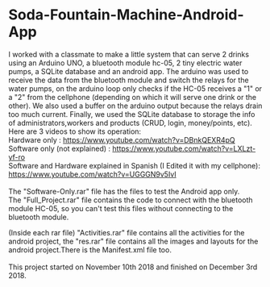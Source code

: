 # Soda-Fountain-Machine-Android-App
I worked with a classmate to make a little system that can serve 2 drinks using an Arduino UNO, a bluetooth module hc-05, 2 tiny electric water pumps, a SQLite database and an android app. The arduino was used to receive the data from the bluetooth module and switch the relays for the water pumps, on the arduino loop only checks if the HC-05 receives a "1" or a "2" from the cellphone (depending on which it will serve one drink or the other). We also used a buffer on the arduino output because the relays drain too much current. Finally, we used the SQLite database to storage the info of administrators,workers and products (CRUD, login, money/points, etc).<br />
Here are 3 videos to show its operation: <br />
Hardware only : https://www.youtube.com/watch?v=DBnkQEXR4pQ <br /> 
Software only (not explained) : https://www.youtube.com/watch?v=LXLzt-yf-ro <br />
Software and Hardware explained in Spanish (I Edited it with my cellphone): https://www.youtube.com/watch?v=UGGGN9v5IvI<br /><br />
The "Software-Only.rar" file has the files to test the Android app only. <br/>
The "Full_Project.rar" file contains the code to connect with the bluetooth module HC-05, so you can't test this files without connecting to the bluetooth module. <br/>

(Inside each rar file) "Activities.rar" file contains all the activities for the android project, the "res.rar" file contains all the images and layouts for the android project.There is the Manifest.xml file too.
<br /><br/>
This project started on November 10th 2018 and finished on December 3rd 2018.
